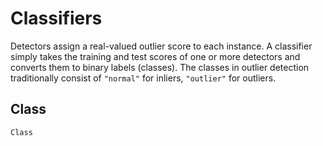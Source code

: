 # Classifiers

Detectors assign a real-valued outlier score to each instance. A classifier simply takes the training and test scores of one or more detectors and converts them to binary labels (classes). The classes in outlier detection traditionally consist of `"normal"` for inliers, `"outlier"` for outliers.

## Class

```@docs
Class
```
